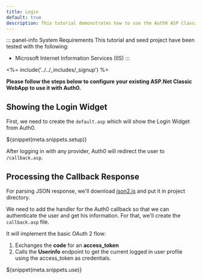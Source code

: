 ```yaml
---
title: Login
default: true
description: This tutorial demonstrates how to use the Auth0 ASP Classic SDK to add authentication and authorization to your web app.
---
```


::: panel-info System Requirements
This tutorial and seed project have been tested with the following:
* Microsoft Internet Information Services (IIS)
:::

<%= include('../../_includes/_signup') %>

**Please follow the steps below to configure your existing ASP.Net Classic WebApp to use it with Auth0.**

## Showing the Login Widget

First, we need to create the `default.asp` which will show the Login Widget from Auth0.

${snippet(meta.snippets.setup)}

After logging in with any provider, Auth0 will redirect the user to `/callback.asp`.

## Processing the Callback Response

For parsing JSON response, we'll download [json2.js](http://cdnjs.cloudflare.com/ajax/libs/json2/20130526/json2.js) and put it in project directory.

We need to add the handler for the Auth0 callback so that we can authenticate the user and get his information. For that, we'll create the `callback.asp` file.

It will implement the basic OAuth 2 flow:

1. Exchanges the **code** for an **access_token**
1. Calls the **Userinfo** endpoint to get the current logged in user profile using the access_token as credentials.

${snippet(meta.snippets.use)}
